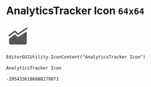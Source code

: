 # AnalyticsTracker Icon `64x64`
<img src="/img/AnalyticsTracker%20Icon.png" width=64 height=64>

``` CSharp
EditorGUIUtility.IconContent("AnalyticsTracker Icon")
```
```
AnalyticsTracker Icon
```
```
-2954336186880279871
```
